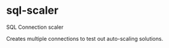 # sql-scaler
SQL Connection scaler


Creates multiple connections to test out auto-scaling solutions.